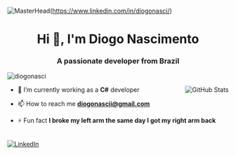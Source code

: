 ![MasterHead](https://www.intersoft.com.br/images/banner1.jpg)(https://www.linkedin.com/in/diogonasci/)
<h1 align="center">Hi 👋, I'm Diogo Nascimento</h1>
<h3 align="center">A passionate developer from Brazil</h3>


<p align="left"> <img src="https://komarev.com/ghpvc/?username=diogonasci&label=Profile%20views&color=0e75b6&style=flat" alt="diogonasci" /> </p>


<img align="right" alt="GitHub Stats" src="https://github-readme-stats.vercel.app/api?username=diogonasci&theme=radical" />

- 🌱 I’m currently working as a **C#** developer

- 📫 How to reach me **diogonascii@gmail.com**

- ⚡ Fun fact **I broke my left arm the same day I got my right arm back**
<p >
  <br>  
  <a href="https://linkedin.com/in/diogonasci">
    <img alt="LinkedIn" src="https://img.shields.io/badge/LinkedIn-0077B5?style=for-the-badge&logo=linkedin&logoColor=white" />
  </a>
</p>
